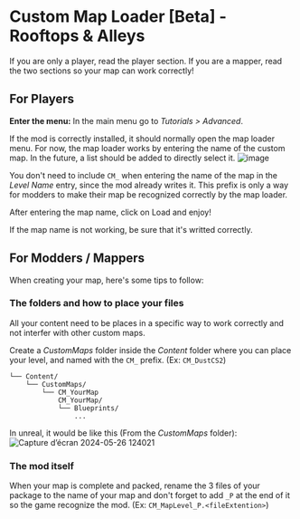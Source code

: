 
# Custom Map Loader [Beta] - Rooftops & Alleys

If you are only a player, read the player section. If you are a mapper, read the two sections so your map can work correctly!

## For Players
**Enter the menu:**
In the main menu go to *Tutorials > Advanced*.

If the mod is correctly installed, it should normally open the map loader menu. For now, the map loader works by entering the name of the custom map. In the future, a list should be added to directly select it.
![image](https://github.com/LoulouNoLegend/CustomMapLoader-Rooftops-Alleys/assets/40952934/9eaa872d-c364-4822-a2b7-9a01444f07c9)


You don't need to include `CM_` when entering the name of the map in the *Level Name* entry, since the mod already writes it. This prefix is only a way for modders to make their map be recognized correctly by the map loader.

After entering the map name, click on Load and enjoy!

If the map name is not working, be sure that it's writted correctly.



## For Modders / Mappers

When creating your map, here's some tips to follow:
### The folders and how to place your files
All your content need to be places in a specific way to work correctly and not interfer with other custom maps.

Create a *CustomMaps* folder inside the *Content* folder where you can place your level, and named with the `CM_` prefix. (Ex: `CM_DustCS2`)

```
└── Content/
    └── CustomMaps/
        └── CM_YourMap
            CM_YourMap/
            └── Blueprints/
                ...
```

In unreal, it would be like this (From the *CustomMaps* folder):
![Capture d’écran 2024-05-26 124021](https://github.com/LoulouNoLegend/CustomMapLoader-Rooftops-Alleys/assets/40952934/a9e01c1f-6762-49ef-8907-6ef5e931f324)



### The mod itself

When your map is complete and packed, rename the 3 files of your package to the name of your map and don't forget to add `_P` at the end of it so the game recognize the mod. (Ex: `CM_MapLevel_P.<fileExtention>`)
